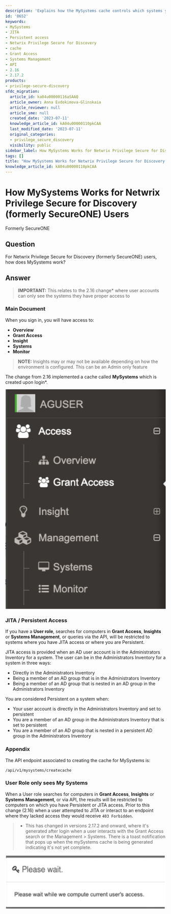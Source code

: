 ```yaml
---
description: 'Explains how the MySystems cache controls which systems you can see in Netwrix Privilege Secure for Discovery, including JITA and Persistent access rules and the related API endpoint.'
id: '8652'
keywords:
- MySystems
- JITA
- Persistent access
- Netwrix Privilege Secure for Discovery
- cache
- Grant Access
- Systems Management
- API
- 2.16
- 2.17.2
products:
- privilege-secure-discovery
sfdc_migration:
  article_id: ka04u00000116aSAAQ
  article_owner: Anna Evdokimova-Glinskaia
  article_reviewer: null
  article_sme: null
  created_date: '2023-07-11'
  knowledge_article_id: kA04u00000110pkCAA
  last_modified_date: '2023-07-11'
  original_categories:
  - privilege_secure_discovery
  visibility: public
sidebar_label: How MySystems Works for Netwrix Privilege Secure for Discovery
tags: []
title: "How MySystems Works for Netwrix Privilege Secure for Discovery (formerly SecureONE) Users"
knowledge_article_id: kA04u00000110pkCAA
---
```


# How MySystems Works for Netwrix Privilege Secure for Discovery (formerly SecureONE) Users

Formerly SecureONE

## Question
For Netwrix Privilege Secure for Discovery (formerly SecureONE) users, how does MySystems work?

## Answer

> **IMPORTANT:** This relates to the 2.16 change* where user accounts can only see the systems they have proper access to

### Main Document
When you sign in, you will have access to:

- **Overview**
- **Grant Access**
- **Insight**
- **Systems**
- **Monitor**

> **NOTE:** Insights may or may not be available depending on how the environment is configured. This can be an Admin only feature

The change from 2.16 implemented a cache called **MySystems** which is created upon login*.

![main_document.png](./images/ka04u00000116aS_0EM4u000008LUrh.png)

### JITA / Persistent Access
If you have a **User role**, searches for computers in **Grant Access**, **Insights** or **Systems Management**, or queries via the API, will be restricted to systems where you have JITA access or where you are Persistent.

JITA access is provided when an AD user account is in the Administrators Inventory for a system. The user can be in the Administrators Inventory for a system in three ways:

- Directly in the Administrators Inventory
- Being a member of an AD group that is in the Administrators Inventory
- Being a member of an AD group that is nested in an AD group in the Administrators Inventory

You are considered Persistent on a system when:

- Your user account is directly in the Administrators Inventory and set to persistent
- You are a member of an AD group in the Administrators Inventory that is set to persistent
- You are a member of an AD group that is nested in a persistent AD group in the Administrators Inventory

### Appendix
The API endpoint associated to creating the cache for MySystems is:

```
/api/v1/mysystems/createcache
```

### User Role only sees My Systems
When a User role searches for computers in **Grant Access**, **Insights** or **Systems Management**, or via API, the results will be restricted to computers on which you have Persistent or JITA access. Prior to this change (2.16) when a user attempted to JITA or interact to an endpoint where they lacked access they would receive `403 Forbidden`.

> * This has changed in versions 2.17.2 and onward, where it's generated after login when a user interacts with the Grant Access search or the Management > Systems. There is a toast notification that pops up when the mySystems cache is being generated indicating it's not yet complete.

![please_wait.png](./images/ka04u00000116aS_0EM4u000008LUrm.png)